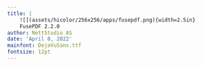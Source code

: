 ```yaml
---
title: |
    ![](assets/hicolor/256x256/apps/fusepdf.png){width=2.5in}  
    FusePDF 2.2.0
author: NettStudio AS
date: 'April 8, 2022'
mainfont: DejaVuSans.ttf
fontsize: 12pt
---
```

